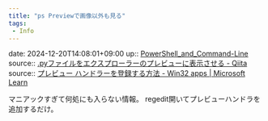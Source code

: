 ```yaml
---
title: "ps Previewで画像以外も見る"
tags:
 - Info
---
```


date: 2024-12-20T14:08:01+09:00
up:: [PowerShell_and_Command-Line](../Bar/App/PowerShell_and_Command-Line.md)
source:: [.pyファイルをエクスプローラーのプレビューに表示させる - Qiita](https://qiita.com/takumi_akashiro/items/92b5e5c99bc2d2a6a211)
source:: [プレビュー ハンドラーを登録する方法 - Win32 apps | Microsoft Learn](https://learn.microsoft.com/ja-jp/windows/win32/shell/how-to-register-a-preview-handler)

マニアックすぎて何処にも入らない情報。
regedit開いてプレビューハンドラを追加するだけ。